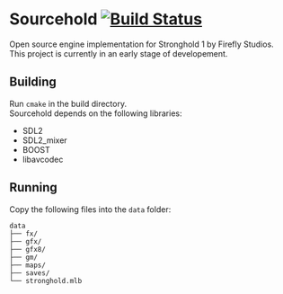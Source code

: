 Sourcehold [![Build Status](https://travis-ci.org/metalvoidzz/Sourcehold.svg?branch=master)](https://travis-ci.org/metalvoidzz/Sourcehold)
============

Open source engine implementation for Stronghold 1 by Firefly Studios.  
This project is currently in an early stage of developement.

##  Building
Run `cmake` in the build directory.  
Sourcehold depends on the following libraries:
* SDL2
* SDL2_mixer
* BOOST
* libavcodec

## Running
Copy the following files into the `data` folder:  

```
data
├── fx/
├── gfx/
├── gfx8/
├── gm/
├── maps/
├── saves/
└── stronghold.mlb
```
